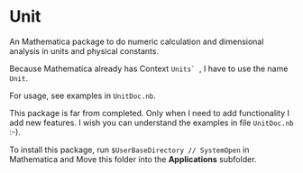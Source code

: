 # Unit
An Mathematica package to do numeric calculation and dimensional analysis in units and physical constants.

Because Mathematica already has Context ```Units` ```, I have to use the name `Unit`.

For usage, see examples in `UnitDoc.nb`.

This package is far from completed. Only when I need to add functionality I add new features. I wish you can understand the examples in file `UnitDoc.nb` :-).

To install this package, run `$UserBaseDirectory // SystemOpen` in Mathematica and Move this folder into the **Applications** subfolder.
